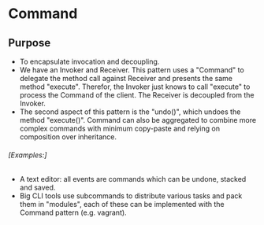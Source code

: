 # Command
## Purpose

- To encapsulate invocation and decoupling.
- We have an Invoker and Receiver. This pattern uses a "Command" to delegate the
method call against Receiver and presents the same method "execute". Therefor,
the Invoker just knows to call "execute" to process the Command of the client.
The Receiver is decoupled from the Invoker.
- The second aspect of this pattern is the "undo()", which undoes the method
"execute()". Command can also be aggregated to combine more complex commands
with minimum copy-paste and relying on composition over inheritance.

###### [Examples:]

- A text editor: all events are commands which can be undone, stacked and saved.
- Big CLI tools use subcommands to distribute various tasks and pack them in
"modules", each of these can be implemented with the Command pattern (e.g. vagrant).
